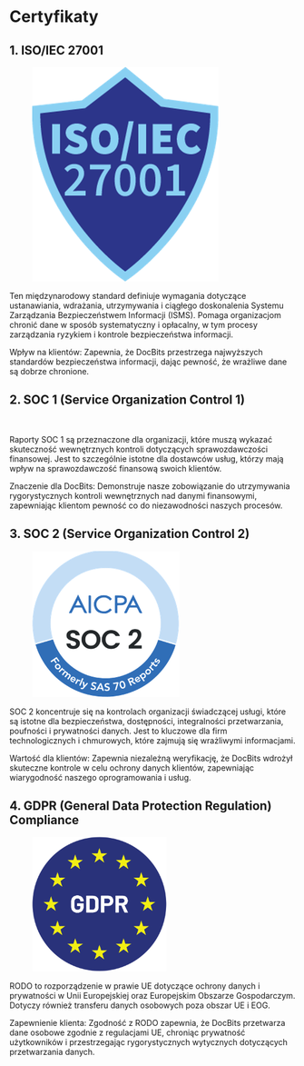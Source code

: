 # Certyfikaty

## 1. ISO/IEC 27001

<figure><img src="../.gitbook/assets/certifications1.png" alt=""><figcaption></figcaption></figure>

Ten międzynarodowy standard definiuje wymagania dotyczące ustanawiania, wdrażania, utrzymywania i ciągłego doskonalenia Systemu Zarządzania Bezpieczeństwem Informacji (ISMS). Pomaga organizacjom chronić dane w sposób systematyczny i opłacalny, w tym procesy zarządzania ryzykiem i kontrole bezpieczeństwa informacji.

Wpływ na klientów: Zapewnia, że DocBits przestrzega najwyższych standardów bezpieczeństwa informacji, dając pewność, że wrażliwe dane są dobrze chronione.



## 2. SOC 1 (Service Organization Control 1)

<figure><img src="../.gitbook/assets/certifications2.avif" alt=""><figcaption></figcaption></figure>

Raporty SOC 1 są przeznaczone dla organizacji, które muszą wykazać skuteczność wewnętrznych kontroli dotyczących sprawozdawczości finansowej. Jest to szczególnie istotne dla dostawców usług, którzy mają wpływ na sprawozdawczość finansową swoich klientów.

Znaczenie dla DocBits: Demonstruje nasze zobowiązanie do utrzymywania rygorystycznych kontroli wewnętrznych nad danymi finansowymi, zapewniając klientom pewność co do niezawodności naszych procesów.



## 3. SOC 2 (Service Organization Control 2)

<figure><img src="../.gitbook/assets/certifications3.png" alt=""><figcaption></figcaption></figure>

SOC 2 koncentruje się na kontrolach organizacji świadczącej usługi, które są istotne dla bezpieczeństwa, dostępności, integralności przetwarzania, poufności i prywatności danych. Jest to kluczowe dla firm technologicznych i chmurowych, które zajmują się wrażliwymi informacjami.

Wartość dla klientów: Zapewnia niezależną weryfikację, że DocBits wdrożył skuteczne kontrole w celu ochrony danych klientów, zapewniając wiarygodność naszego oprogramowania i usług.



## 4. GDPR (General Data Protection Regulation) Compliance

<figure><img src="../.gitbook/assets/certifications4.png" alt=""><figcaption></figcaption></figure>

RODO to rozporządzenie w prawie UE dotyczące ochrony danych i prywatności w Unii Europejskiej oraz Europejskim Obszarze Gospodarczym. Dotyczy również transferu danych osobowych poza obszar UE i EOG.

Zapewnienie klienta: Zgodność z RODO zapewnia, że DocBits przetwarza dane osobowe zgodnie z regulacjami UE, chroniąc prywatność użytkowników i przestrzegając rygorystycznych wytycznych dotyczących przetwarzania danych.
